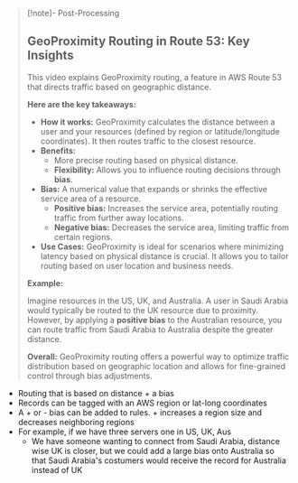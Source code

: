 
>[!note]- Post-Processing
>## GeoProximity Routing in Route 53: Key Insights
>
>This video explains GeoProximity routing, a feature in AWS Route 53 that directs traffic based on geographic distance. 
>
>**Here are the key takeaways:**
>
>* **How it works:** GeoProximity calculates the distance between a user and your resources (defined by region or latitude/longitude coordinates). It then routes traffic to the closest resource.
>* **Benefits:** 
>    * More precise routing based on physical distance.
>    * **Flexibility:** Allows you to influence routing decisions through **bias**.
>* **Bias:** A numerical value that expands or shrinks the effective service area of a resource.
>    * **Positive bias:** Increases the service area, potentially routing traffic from further away locations.
>    * **Negative bias:** Decreases the service area, limiting traffic from certain regions.
>* **Use Cases:**  GeoProximity is ideal for scenarios where minimizing latency based on physical distance is crucial. It allows you to tailor routing based on user location and business needs.
>
>**Example:**
>
>Imagine resources in the US, UK, and Australia. A user in Saudi Arabia would typically be routed to the UK resource due to proximity. However, by applying a **positive bias** to the Australian resource, you can route traffic from Saudi Arabia to Australia despite the greater distance.
>
>**Overall:** GeoProximity routing offers a powerful way to optimize traffic distribution based on geographic location and allows for fine-grained control through bias adjustments.
>
>
>

- Routing that is based on distance + a bias 
- Records can be tagged with an AWS region or lat-long coordinates
- A + or - bias can be added to rules. + increases a region size and decreases neighboring regions
- For example, if we have three servers one in US, UK, Aus
	- We have someone wanting to connect from Saudi Arabia, distance wise UK is closer, but we could add a large bias onto Australia so that Saudi Arabia's costumers would receive the record for Australia instead of UK
